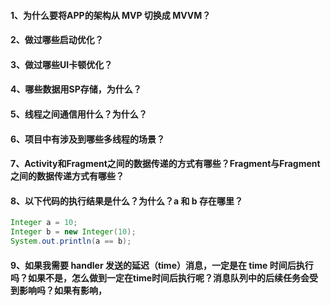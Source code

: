#### 1、为什么要将APP的架构从 MVP 切换成 MVVM？

#### 2、做过哪些启动优化？

#### 3、做过哪些UI卡顿优化？

#### 4、哪些数据用SP存储，为什么？

#### 5、线程之间通信用什么？为什么？

#### 6、项目中有涉及到哪些多线程的场景？

#### 7、Activity和Fragment之间的数据传递的方式有哪些？Fragment与Fragment之间的数据传递方式有哪些？

#### 8、以下代码的执行结果是什么？为什么？a 和 b 存在哪里？

```java
Integer a = 10;
Integer b = new Integer(10);
System.out.println(a == b);
```

#### 9、如果我需要 handler 发送的延迟（time）消息，一定是在 time 时间后执行吗？如果不是，怎么做到一定在time时间后执行呢？消息队列中的后续任务会受到影响吗？如果有影响，

